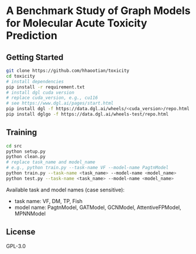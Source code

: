 # A Benchmark Study of Graph Models for Molecular Acute Toxicity Prediction

## Getting Started

```bash
git clone https://github.com/hhaootian/toxicity
cd toxicity
# install dependencies
pip install -r requirement.txt
# install dgl cuda version
# replace cuda_version, e.g., cu116
# see https://www.dgl.ai/pages/start.html
pip install dgl -f https://data.dgl.ai/wheels/<cuda_version>/repo.html
pip install dglgo -f https://data.dgl.ai/wheels-test/repo.html
```

## Training

```bash
cd src
python setup.py
python clean.py
# replace task_name and model_name
# e.g., python train.py --task-name VF --model-name PagtnModel
python train.py --task-name <task_name> --model-name <model_name>
python test.py --task-name <task_name> --model-name <model_name>
```

Available task and model names (case sensitive):
- task name: VF, DM, TP, Fish
- model name: PagtnModel, GATModel, GCNModel, AttentiveFPModel, MPNNModel

## License

GPL-3.0
